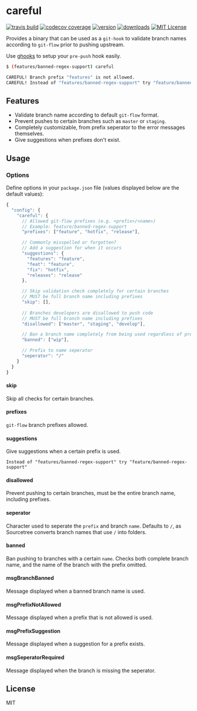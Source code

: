 # careful

[![travis build](https://img.shields.io/travis/nijikokun/validate-commit-msg.svg?style=flat-square)](https://travis-ci.org/nijikokun/careful)
[![codecov coverage](https://img.shields.io/codecov/c/github/nijikokun/careful.svg?style=flat-square)](https://codecov.io/github/nijikokun/careful)
[![version](https://img.shields.io/npm/v/careful.svg?style=flat-square)](http://npm.im/careful)
[![downloads](https://img.shields.io/npm/dm/careful.svg?style=flat-square)](http://npm-stat.com/charts.html?package=careful)
[![MIT License](https://img.shields.io/npm/l/careful.svg?style=flat-square)](http://opensource.org/licenses/MIT)

Provides a binary that can be used as a `git-hook` to validate branch names according to `git-flow` prior to pushing upstream. 

Use [ghooks](http://npm.im/ghooks) to setup your `pre-push` hook easily.

```sh
$ (features/banned-regex-support) careful

CAREFUL! Branch prefix "features" is not allowed.
CAREFUL! Instead of "features/banned-regex-support" try "feature/banned-regex-support".
```

## Features

- Validate branch name according to default `git-flow` format.
- Prevent pushes to certain branches such as `master` or `staging`.
- Completely customizable, from prefix seperator to the error messages themselves.
- Give suggestions when prefixes don't exist.

## Usage

### Options

Define options in your `package.json` file (values displayed below are the default values):

```javascript
{
  "config": {
    "careful": {
      // Allowed git-flow prefixes (e.g. <prefix>/<name>)
      // Example: feature/banned-regex-support
      "prefixes": ["feature", "hotfix", "release"],

      // Commonly misspelled or forgotten?
      // Add a suggestion for when it occurs
      "suggestions": {
        "features": "feature",
        "feat": "feature",
        "fix": "hotfix",
        "releases": "release"
      },

      // Skip validation check completely for certain branches
      // MUST be full branch name including prefixes
      "skip": [],
      
      // Branches developers are disallowed to push code
      // MUST be full branch name including prefixes
      "disallowed": ["master", "staging", "develop"],

      // Ban a branch name completely from being used regardless of prefix
      "banned": ["wip"],

      // Prefix to name seperator
      "seperator": "/"
    }
  }
}
```

#### skip

Skip all checks for certain branches.

#### prefixes

`git-flow` branch prefixes allowed. 

#### suggestions

Give suggestions when a certain prefix is used.

```
Instead of "features/banned-regex-support" try "feature/banned-regex-support"
```

#### disallowed

Prevent pushing to certain branches, must be the entire branch name, including prefixes.

#### seperator

Character used to seperate the `prefix` and branch `name`. Defaults to `/`, as Sourcetree converts branch names that use `/` into folders.

#### banned

Ban pushing to branches with a certain `name`. Checks both complete branch name, and the name of the branch with the prefix omitted.

#### msgBranchBanned

Message displayed when a banned branch name is used.

#### msgPrefixNotAllowed

Message displayed when a prefix that is not allowed is used.

#### msgPrefixSuggestion

Message displayed when a suggestion for a prefix exists.

#### msgSeperatorRequired

Message displayed when the branch is missing the seperator.

## License

MIT
